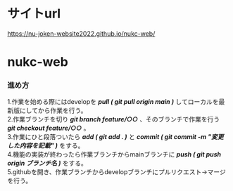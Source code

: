 # サイトurl
https://nu-joken-website2022.github.io/nukc-web/

# nukc-web

### 進め方
  1.作業を始める際にはdevelopを ***pull ( git pull origin main )*** してローカルを最新版にしてから作業を行う。  
  2.作業ブランチを切り ***git branch feature/○○*** 、そのブランチで作業を行う ***git checkout feature/○○*** 。  
  3.作業にひと段落ついたら ***add ( git add . )*** と ***commit ( git commit -m "変更した内容を記載" )*** をする。  
  4.機能の実装が終わったら作業ブランチからmainブランチに ***push ( git push origin ブランチ名 )*** をする。  
  5.githubを開き、作業ブランチからdevelopブランチにプルリクエスト→マージを行う。
